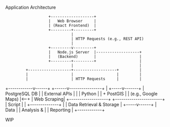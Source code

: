 Application Architecture

                       +-------------------+
                       |   Web Browser     |
                       | (React Frontend)  |
                       +---------+---------+
                                 |
                                 | HTTP Requests (e.g., REST API)
                                 |
                       +---------v---------+
                       |   Node.js Server  |-------------------+
                       |   (Backend)       |                   |
                       +---------+---------+                   |
                                 |                             |
             +-------------------+-------------------+         |
             |                   |                   |         |
             |                   | HTTP Requests     |         |
+------------v------+    +------v----------------+   |   +-----v-------+
|  PostgreSQL DB    |    |  External APIs       |    |   | Python      |
|  + PostGIS        |    |  (e.g., Google Maps) |<--+    | Web Scraping|
+-------------------+    +-----------------------+       | Script      |
      |                                                +--------------+
      |
      | Data Retrieval & Storage
      |
+-----v------+
| Data       |
| Analysis & |
| Reporting  |
+------------+

WIP